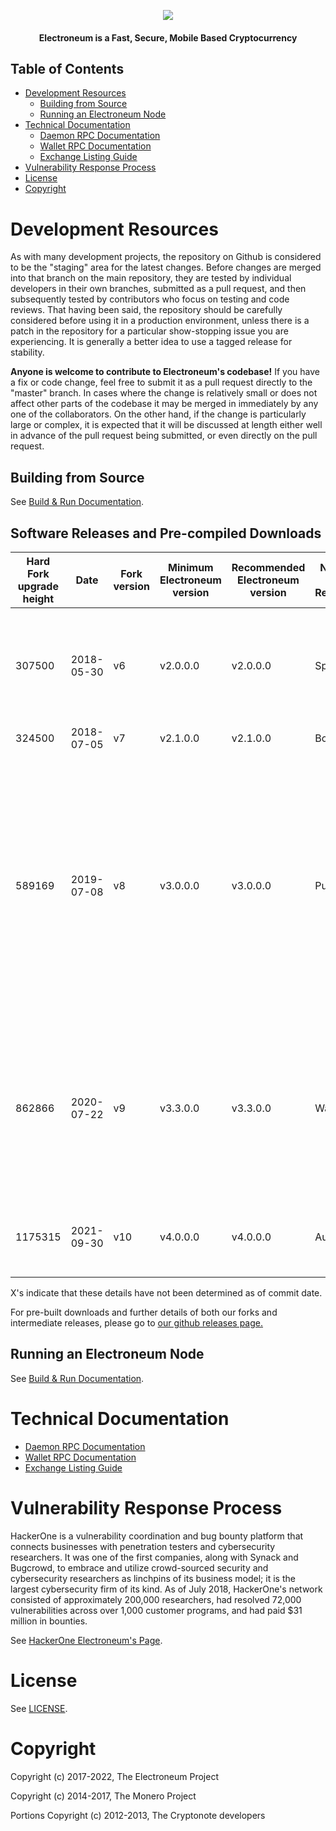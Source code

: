 <p align="center">
  <img src="https://imgur.com/3FpIaYL.png">
</p>
<h4 align="center">Electroneum is a Fast, Secure, Mobile Based Cryptocurrency </h4>

## Table of Contents

 * [Development Resources](#Development-Resources)
   * [Building from Source](#Building-from-Source)
   * [Running an Electroneum Node](#Running-an-Electroneum-Node)
 * [Technical Documentation](#Technical-Documentation)
   * [Daemon RPC Documentation](docs/daemon-rpc-documentation.md)
   * [Wallet RPC Documentation](docs/wallet-rpc-documentation.md)
   * [Exchange Listing Guide](docs/exchange-listing-guide.md)
 * [Vulnerability Response Process](#Vulnerability-Response-Process)
 * [License](#License)
 * [Copyright](#Copyright)

# Development Resources

As with many development projects, the repository on Github is considered to be the "staging" area for the latest changes. Before changes are merged into that branch on the main repository, they are tested by individual developers in their own branches, submitted as a pull request, and then subsequently tested by contributors who focus on testing and code reviews. That having been said, the repository should be carefully considered before using it in a production environment, unless there is a patch in the repository for a particular show-stopping issue you are experiencing. It is generally a better idea to use a tagged release for stability.

**Anyone is welcome to contribute to Electroneum's codebase!** If you have a fix or code change, feel free to submit it as a pull request directly to the "master" branch. In cases where the change is relatively small or does not affect other parts of the codebase it may be merged in immediately by any one of the collaborators. On the other hand, if the change is particularly large or complex, it is expected that it will be discussed at length either well in advance of the pull request being submitted, or even directly on the pull request.

## Building from Source

See [Build & Run Documentation](docs/build-and-run.md).

## Software Releases and Pre-compiled Downloads

| Hard Fork upgrade height | Date       | Fork version | Minimum Electroneum version | Recommended Electroneum version | Name of Release | Details                                                                                                                                                                                                                                         |
| ------------------------------ | -----------| ----------------- | ---------------------- | --------------------------|-----------------|-------------------------------------------------------------------------------------------------------------------------------------------------------------------------------------------------------------------------------------------------|
| 307500                         | 2018-05-30 | v6                | v2.0.0.0              | v2.0.0.0                  | Spark           | Disable Mixin, Disable RingCT, Base Fee to 0.10 from 0.01, 120s Block Time, Anti-Asic Resistance                                                                                                                                                |
| 324500                         | 2018-07-05 | v7                | v2.1.0.0              | v2.1.0.0                  | Bolt            | Enable ASIC                                                                                                                                                                                                                                     |
| 589169                         | 2019-07-08 | v8                | v3.0.0.0              | v3.0.0.0                  | Pulse           | Migration to our next generation moderated blockchain with Proof of Responsbility. 300kB Blocks : Increased TPS. Improved Unlock Time (5 Blocks), Many Security Improvements, HackerOne Fixes, Reduced Block Reward By 75% (A Double Halvening) |
| 862866                         | 2020-07-22 | v9                | v3.3.0.0              | v3.3.0.0                  | Wave            | Block Reward reduction and future halving scheduling (halving every 4 years, minimum 50etn until max supply. 25etn emission per block after reaching max supply).                                                                               
| 1175315                        | 2021-09-30 | v10               | v4.0.0.0              | v4.0.0.0                  | Aurora          | Migration to a transparent blockchain with permissioned validation                                                                                                                                                                              |             

X's indicate that these details have not been determined as of commit date.

For pre-built downloads and further details of both our forks and intermediate releases, please go to [our github releases page.](https://github.com/electroneum/electroneum/releases)

## Running an Electroneum Node

See [Build & Run Documentation](docs/build-and-run.md).

# Technical Documentation

* [Daemon RPC Documentation](docs/daemon-rpc-documentation.md)
* [Wallet RPC Documentation](docs/wallet-rpc-documentation.md)
* [Exchange Listing Guide](docs/exchange-listing-guide.md)

# Vulnerability Response Process

HackerOne is a vulnerability coordination and bug bounty platform that connects businesses with penetration testers and cybersecurity researchers. It was one of the first companies, along with Synack and Bugcrowd, to embrace and utilize crowd-sourced security and cybersecurity researchers as linchpins of its business model; it is the largest cybersecurity firm of its kind. As of July 2018, HackerOne's network consisted of approximately 200,000 researchers, had resolved 72,000 vulnerabilities across over 1,000 customer programs, and had paid $31 million in bounties.

See [HackerOne Electroneum's Page](https://hackerone.com/electroneum).

# License

See [LICENSE](LICENSE).

# Copyright

Copyright (c) 2017-2022, The Electroneum Project

Copyright (c) 2014-2017, The Monero Project

Portions Copyright (c) 2012-2013, The Cryptonote developers
